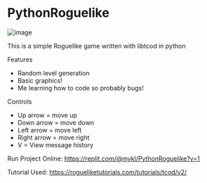 # PythonRoguelike
![image](https://user-images.githubusercontent.com/29133471/134974236-8c926367-cb80-4a41-aa19-04fedae5bc66.png)

This is a simple Roguelike game written with libtcod in python

Features
- Random level generation
- Basic graphics!
- Me learning how to code so probably bugs!

Controls
 - Up arrow = move up
 - Down arrow = move down
 - Left arrow = move left
 - Right arrow = move right
 - V = View message history

Run Project Online:
https://replit.com/@mykl/PythonRoguelike?v=1


Tutorial Used:
https://rogueliketutorials.com/tutorials/tcod/v2/
